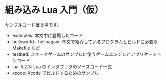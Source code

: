 組み込み Lua 入門（仮）
=============

サンプルコード置き場です。

-   examples: 本文中に登場したコード
-   helloworld、helloagain: 本文で紹介しているプログラムとビルドに必要な Makefile など
-   testbed: スネークゲームのサンプルに使うゲームエンジンとアプリケーションコード
-   lua-5.2.3: Lua のインタプリタのソースコード一式
-   xcode: Xcode でビルドするためのサンプル
